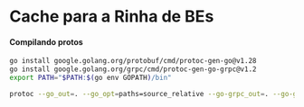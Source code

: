 # Cache para a Rinha de BEs

#### Compilando protos

```sh
go install google.golang.org/protobuf/cmd/protoc-gen-go@v1.28
go install google.golang.org/grpc/cmd/protoc-gen-go-grpc@v1.2
export PATH="$PATH:$(go env GOPATH)/bin"
```
```sh
protoc --go_out=. --go_opt=paths=source_relative --go-grpc_out=. --go-grpc_opt=paths=source_relative service.proto 
```